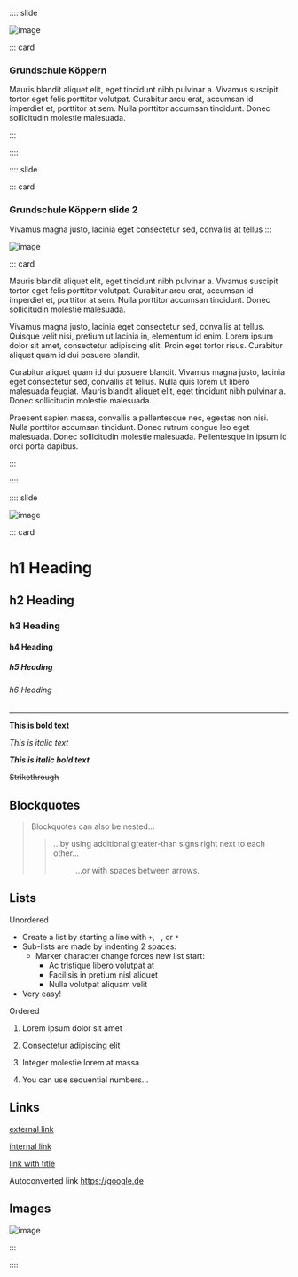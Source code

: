 :::: slide

![image](/assets/items/povs/medias/1.jpg)

::: card

### Grundschule Köppern

Mauris blandit aliquet elit, eget tincidunt nibh pulvinar a. Vivamus suscipit tortor eget felis porttitor volutpat. Curabitur arcu erat, accumsan id imperdiet et, porttitor at sem. Nulla porttitor accumsan tincidunt. Donec sollicitudin molestie malesuada.

:::

::::

:::: slide

::: card

### Grundschule Köppern slide 2

Vivamus magna justo, lacinia eget consectetur sed, convallis at tellus
:::

![image](/assets/items/povs/medias/2.jpg)

::: card

Mauris blandit aliquet elit, eget tincidunt nibh pulvinar a. Vivamus suscipit tortor eget felis porttitor volutpat. Curabitur arcu erat, accumsan id imperdiet et, porttitor at sem. Nulla porttitor accumsan tincidunt. Donec sollicitudin molestie malesuada.

Vivamus magna justo, lacinia eget consectetur sed, convallis at tellus. Quisque velit nisi, pretium ut lacinia in, elementum id enim. Lorem ipsum dolor sit amet, consectetur adipiscing elit. Proin eget tortor risus. Curabitur aliquet quam id dui posuere blandit.

Curabitur aliquet quam id dui posuere blandit. Vivamus magna justo, lacinia eget consectetur sed, convallis at tellus. Nulla quis lorem ut libero malesuada feugiat. Mauris blandit aliquet elit, eget tincidunt nibh pulvinar a. Donec sollicitudin molestie malesuada.

Praesent sapien massa, convallis a pellentesque nec, egestas non nisi. Nulla porttitor accumsan tincidunt. Donec rutrum congue leo eget malesuada. Donec sollicitudin molestie malesuada. Pellentesque in ipsum id orci porta dapibus.

:::

::::

:::: slide

![image](/assets/items/povs/medias/3.jpg)

::: card

# h1 Heading

## h2 Heading

### h3 Heading

#### h4 Heading

##### h5 Heading

###### h6 Heading

---

**This is bold text**

_This is italic text_

_**This is italic bold text**_

~~Strikethrough~~

## Blockquotes

> Blockquotes can also be nested...
>
> > ...by using additional greater-than signs right next to each other...
> >
> > > ...or with spaces between arrows.

## Lists

Unordered

- Create a list by starting a line with `+`, `-`, or `*`
- Sub-lists are made by indenting 2 spaces:
  - Marker character change forces new list start:
    - Ac tristique libero volutpat at
    * Facilisis in pretium nisl aliquet
    - Nulla volutpat aliquam velit
- Very easy!

Ordered

1. Lorem ipsum dolor sit amet
2. Consectetur adipiscing elit
3. Integer molestie lorem at massa

4. You can use sequential numbers...

## Links

[external link](https://google.de)

[internal link](/welcome)

[link with title](https://google.de 'title text!')

Autoconverted link https://google.de

## Images

![image](/assets/items/pages/medias/intro.jpg)

:::

::::
